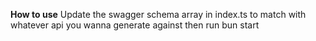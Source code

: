 **How to use**
Update the swagger schema array in index.ts to match with whatever api you wanna generate against then run bun start

